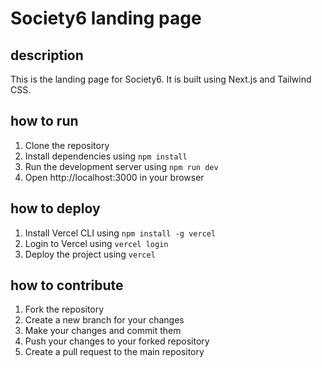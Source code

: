 # Society6 landing page

## description

This is the landing page for Society6. It is built using Next.js and Tailwind CSS.

## how to run

1. Clone the repository
2. Install dependencies using `npm install`
3. Run the development server using `npm run dev`
4. Open http://localhost:3000 in your browser

## how to deploy

1. Install Vercel CLI using `npm install -g vercel`
2. Login to Vercel using `vercel login`
3. Deploy the project using `vercel`

## how to contribute

1. Fork the repository
2. Create a new branch for your changes
3. Make your changes and commit them
4. Push your changes to your forked repository
5. Create a pull request to the main repository
